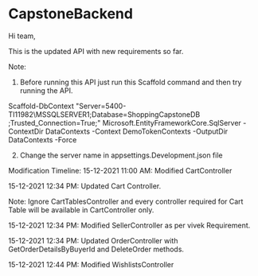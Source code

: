 # CapstoneBackend

Hi team,

This is the updated API with new requirements so far.

Note:
1. Before running this API just run this Scaffold command and then try running the API.

Scaffold-DbContext "Server=5400-TI11982\MSSQLSERVER1;Database=ShoppingCapstoneDB ;Trusted_Connection=True;" 
Microsoft.EntityFrameworkCore.SqlServer -ContextDir DataContexts -Context DemoTokenContexts -OutputDir DataContexts -Force

2. Change the server name in appsettings.Development.json file

Modification Timeline:
15-12-2021 11:00 AM: Modified CartController

15-12-2021 12:34 PM: Updated Cart Controller.

  Note:
  Ignore CartTablesController and every controller required for Cart Table will be available in CartController only.
  
15-12-2021 12:34 PM: Modified SellerController as per vivek Requirement.

15-12-2021 12:34 PM: Updated OrderController with GetOrderDetailsByBuyerId and DeleteOrder methods.

15-12-2021 12:44 PM: Modified WishlistsController
